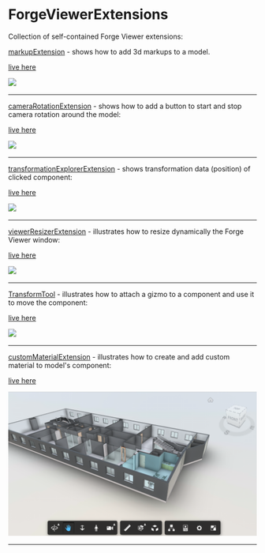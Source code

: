 # ForgeViewerExtensions
Collection of self-contained Forge Viewer extensions:


[markupExtension](./assets/js/extensions/markupExt.js) - shows how to add 3d markups to a model.

[live here](https://apprentice3d.github.io/ForgeViewerExtensions/markerExt.html)

![](./assets/img/markerExt.gif)

---------------------

[cameraRotationExtension](./assets/js/extensions/turnTableExt.js) - shows how to add a button to start and stop camera rotation around the model:

[live here](https://apprentice3d.github.io/ForgeViewerExtensions/cameraRotation.html)

![](./assets/img/cameraRotationEx.gif)

---------------------

[transformationExplorerExtension](./assets/js/extensions/transformationExplorer.js) -
shows transformation data (position) of clicked component: 

[live here](https://apprentice3d.github.io/ForgeViewerExtensions/transformationExt.html)

![](./assets/img/transformationExplorer.png)

---------------------

[viewerResizerExtension](./assets/js/extensions/viewerResizerExt.js) - illustrates how to resize 
dynamically the Forge Viewer window: 

[live here](https://apprentice3d.github.io/ForgeViewerExtensions/viewerResizerExt.html)

![](./assets/img/viewerResizer.png)

---------------------

[TransformTool](./assets/js/extensions/TransformTool.js) - illustrates how to attach a gizmo to a component and use it to move the component:

[live here](https://apprentice3d.github.io/ForgeViewerExtensions/translateExt.html)

![](./assets/img/objectTranslate.gif)

---------------------

[customMaterialExtension](./assets/js/extensions/MaterialExt.js) - illustrates how to create
and add custom material to model's component:

[live here](https://apprentice3d.github.io/ForgeViewerExtensions/matTest.html)

![](./assets/img/matTest.png)

---------------------